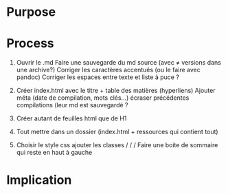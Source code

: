 # Purpose

# Process

1. Ouvrir le .md
    Faire une sauvegarde du md source (avec ≠ versions dans une archive?)
    Corriger les caractères accentués (ou le faire avec pandoc)
    Corriger les espaces entre texte et liste à puce ?
2. Créer index.html avec le titre + table des matières (hyperliens)
    Ajouter méta (date de compilation, mots clés...)
    écraser précédentes compilations (leur md est sauvegardé ?
3. Créer autant de feuilles html que de H1
4. Tout mettre dans un dossier (index.html + ressources qui contient tout)


1. Choisir le style css
    ajouter les classes <titre> / <date> / <encart> / <MEGAMUST>
    Faire une boite de sommaire qui reste en haut à gauche

# Implication
